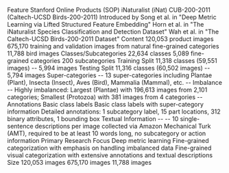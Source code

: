 Feature	Stanford Online Products (SOP)	iNaturalist (iNat)	CUB-200-2011 (Caltech-UCSD Birds-200-2011)
Introduced by	Song et al. in "Deep Metric Learning via Lifted Structured Feature Embedding"	Horn et al. in "The iNaturalist Species Classification and Detection Dataset"	Wah et al. in "The Caltech-UCSD Birds-200-2011 Dataset"
Content	120,053 product images	675,170 training and validation images from natural fine-grained categories	11,788 bird images
Classes/Subcategories	22,634 classes	5,089 fine-grained categories	200 subcategories
Training Split	11,318 classes (59,551 images)	--	5,994 images
Testing Split	11,316 classes (60,502 images)	--	5,794 images
Super-categories	--	13 super-categories including Plantae (Plant), Insecta (Insect), Aves (Bird), Mammalia (Mammal), etc.	--
Imbalance	--	Highly imbalanced: Largest (Plantae) with 196,613 images from 2,101 categories; Smallest (Protozoa) with 381 images from 4 categories	--
Annotations	Basic class labels	Basic class labels with super-category information	Detailed annotations: 1 subcategory label, 15 part locations, 312 binary attributes, 1 bounding box
Textual Information	--	--	10 single-sentence descriptions per image collected via Amazon Mechanical Turk (AMT), required to be at least 10 words long, no subcategory or action information
Primary Research Focus	Deep metric learning	Fine-grained categorization with emphasis on handling imbalanced data	Fine-grained visual categorization with extensive annotations and textual descriptions
Size	120,053 images	675,170 images	11,788 images
